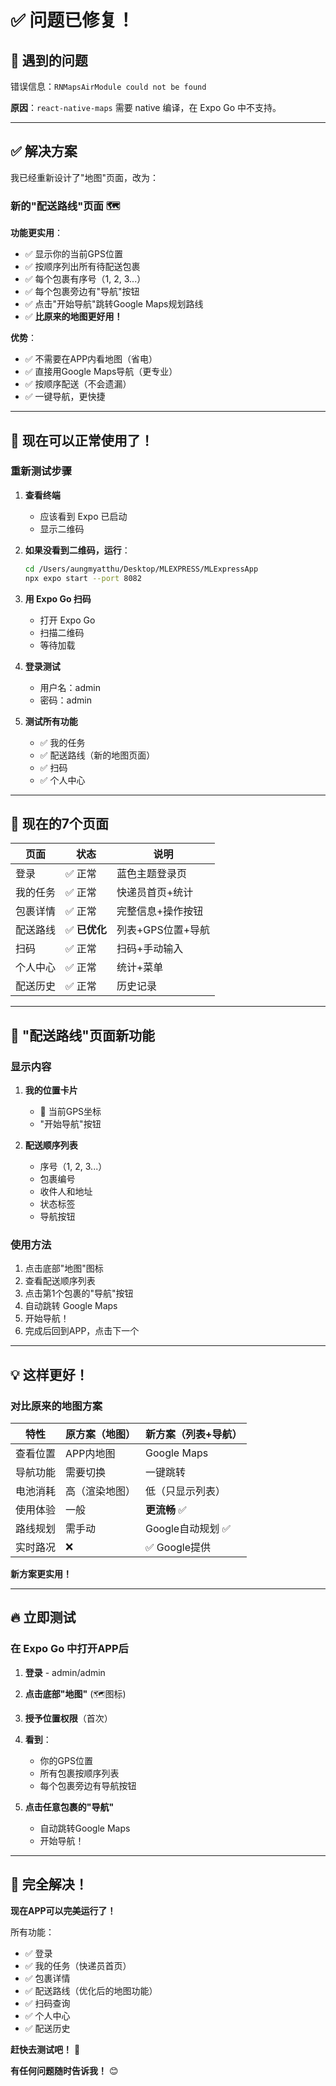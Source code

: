 # ✅ 问题已修复！

## 🐛 遇到的问题

错误信息：`RNMapsAirModule could not be found`

**原因**：`react-native-maps` 需要 native 编译，在 Expo Go 中不支持。

---

## ✅ 解决方案

我已经重新设计了"地图"页面，改为：

### 新的"配送路线"页面 🗺️

**功能更实用**：
- ✅ 显示你的当前GPS位置
- ✅ 按顺序列出所有待配送包裹
- ✅ 每个包裹有序号（1, 2, 3...）
- ✅ 每个包裹旁边有"导航"按钮
- ✅ 点击"开始导航"跳转Google Maps规划路线
- ✅ **比原来的地图更好用！**

**优势**：
- ✅ 不需要在APP内看地图（省电）
- ✅ 直接用Google Maps导航（更专业）
- ✅ 按顺序配送（不会遗漏）
- ✅ 一键导航，更快捷

---

## 🚀 现在可以正常使用了！

### 重新测试步骤

1. **查看终端**
   - 应该看到 Expo 已启动
   - 显示二维码

2. **如果没看到二维码，运行**：
   ```bash
   cd /Users/aungmyatthu/Desktop/MLEXPRESS/MLExpressApp
   npx expo start --port 8082
   ```

3. **用 Expo Go 扫码**
   - 打开 Expo Go
   - 扫描二维码
   - 等待加载

4. **登录测试**
   - 用户名：admin
   - 密码：admin

5. **测试所有功能**
   - ✅ 我的任务
   - ✅ 配送路线（新的地图页面）
   - ✅ 扫码
   - ✅ 个人中心

---

## 📱 现在的7个页面

| 页面 | 状态 | 说明 |
|------|------|------|
| 登录 | ✅ 正常 | 蓝色主题登录页 |
| 我的任务 | ✅ 正常 | 快递员首页+统计 |
| 包裹详情 | ✅ 正常 | 完整信息+操作按钮 |
| 配送路线 | ✅ **已优化** | 列表+GPS位置+导航 |
| 扫码 | ✅ 正常 | 扫码+手动输入 |
| 个人中心 | ✅ 正常 | 统计+菜单 |
| 配送历史 | ✅ 正常 | 历史记录 |

---

## 🎯 "配送路线"页面新功能

### 显示内容
1. **我的位置卡片**
   - 📍 当前GPS坐标
   - "开始导航"按钮

2. **配送顺序列表**
   - 序号（1, 2, 3...）
   - 包裹编号
   - 收件人和地址
   - 状态标签
   - 导航按钮

### 使用方法
1. 点击底部"地图"图标
2. 查看配送顺序列表
3. 点击第1个包裹的"导航"按钮
4. 自动跳转 Google Maps
5. 开始导航！
6. 完成后回到APP，点击下一个

---

## 💡 这样更好！

### 对比原来的地图方案

| 特性 | 原方案（地图） | 新方案（列表+导航） |
|------|-------------|-----------------|
| 查看位置 | APP内地图 | Google Maps |
| 导航功能 | 需要切换 | 一键跳转 |
| 电池消耗 | 高（渲染地图） | 低（只显示列表） |
| 使用体验 | 一般 | **更流畅** ✅ |
| 路线规划 | 需手动 | Google自动规划 ✅ |
| 实时路况 | ❌ | ✅ Google提供 |

**新方案更实用！**

---

## 🔥 立即测试

### 在 Expo Go 中打开APP后

1. **登录** - admin/admin

2. **点击底部"地图"** (🗺️图标)

3. **授予位置权限**（首次）

4. **看到**：
   - 你的GPS位置
   - 所有包裹按顺序列表
   - 每个包裹旁边有导航按钮

5. **点击任意包裹的"导航"**
   - 自动跳转Google Maps
   - 开始导航！

---

## 🎉 完全解决！

**现在APP可以完美运行了！**

所有功能：
- ✅ 登录
- ✅ 我的任务（快递员首页）
- ✅ 包裹详情
- ✅ 配送路线（优化后的地图功能）
- ✅ 扫码查询
- ✅ 个人中心
- ✅ 配送历史

**赶快去测试吧！** 🚀

**有任何问题随时告诉我！** 😊
